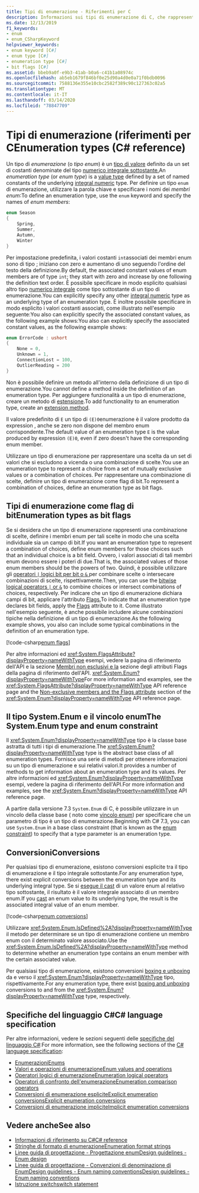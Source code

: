 ```yaml
---
title: Tipi di enumerazione - Riferimenti per C
description: Informazioni sui tipi di enumerazione di C, che rappresentano una scelta o una combinazione di scelte
ms.date: 12/13/2019
f1_keywords:
- enum
- enum_CSharpKeyword
helpviewer_keywords:
- enum keyword [C#]
- enum type [C#]
- enumeration type [C#]
- bit flags [C#]
ms.assetid: bbeb9a0f-e9b3-41ab-b0a6-c41b1a08974c
ms.openlocfilehash: ab5eb1679f846bf0e25d90a4d0e0a71f0bdb0096
ms.sourcegitcommit: 7588136e355e10cbc2582f389c90c127363c02a5
ms.translationtype: MT
ms.contentlocale: it-IT
ms.lasthandoff: 03/14/2020
ms.locfileid: "78847709"
---
```

# <a name="enumeration-types-c-reference"></a><span data-ttu-id="d576c-103">Tipi di enumerazione (riferimenti per C</span><span class="sxs-lookup"><span data-stu-id="d576c-103">Enumeration types (C# reference)</span></span>

<span data-ttu-id="d576c-104">Un tipo di *enumerazione* (o *tipo enum*) è un [tipo di valore](value-types.md) definito da un set di costanti denominate del tipo [numerico integrale sottostante.](integral-numeric-types.md)</span><span class="sxs-lookup"><span data-stu-id="d576c-104">An *enumeration type* (or *enum type*) is a [value type](value-types.md) defined by a set of named constants of the underlying [integral numeric](integral-numeric-types.md) type.</span></span> <span data-ttu-id="d576c-105">Per definire un tipo `enum` di enumerazione, utilizzare la parola chiave e specificare i nomi dei *membri enum*:</span><span class="sxs-lookup"><span data-stu-id="d576c-105">To define an enumeration type, use the `enum` keyword and specify the names of *enum members*:</span></span>

```csharp
enum Season
{
    Spring,
    Summer,
    Autumn,
    Winter
}
```

<span data-ttu-id="d576c-106">Per impostazione predefinita, i valori costanti `int`associati dei membri enum sono di tipo ; iniziano con zero e aumentano di uno seguendo l'ordine del testo della definizione.</span><span class="sxs-lookup"><span data-stu-id="d576c-106">By default, the associated constant values of enum members are of type `int`; they start with zero and increase by one following the definition text order.</span></span> <span data-ttu-id="d576c-107">È possibile specificare in modo esplicito qualsiasi altro tipo [numerico integrale](integral-numeric-types.md) come tipo sottostante di un tipo di enumerazione.</span><span class="sxs-lookup"><span data-stu-id="d576c-107">You can explicitly specify any other [integral numeric](integral-numeric-types.md) type as an underlying type of an enumeration type.</span></span> <span data-ttu-id="d576c-108">È inoltre possibile specificare in modo esplicito i valori costanti associati, come illustrato nell'esempio seguente:You also can explicitly specify the associated constant values, as the following example shows:</span><span class="sxs-lookup"><span data-stu-id="d576c-108">You also can explicitly specify the associated constant values, as the following example shows:</span></span>

```csharp
enum ErrorCode : ushort
{
    None = 0,
    Unknown = 1,
    ConnectionLost = 100,
    OutlierReading = 200
}
```

<span data-ttu-id="d576c-109">Non è possibile definire un metodo all'interno della definizione di un tipo di enumerazione.</span><span class="sxs-lookup"><span data-stu-id="d576c-109">You cannot define a method inside the definition of an enumeration type.</span></span> <span data-ttu-id="d576c-110">Per aggiungere funzionalità a un tipo di enumerazione, creare un metodo di [estensione](../../programming-guide/classes-and-structs/extension-methods.md).</span><span class="sxs-lookup"><span data-stu-id="d576c-110">To add functionality to an enumeration type, create an [extension method](../../programming-guide/classes-and-structs/extension-methods.md).</span></span>

<span data-ttu-id="d576c-111">Il valore predefinito di `E` un tipo di `(E)0`enumerazione è il valore prodotto da expression , anche se zero non dispone del membro enum corrispondente.</span><span class="sxs-lookup"><span data-stu-id="d576c-111">The default value of an enumeration type `E` is the value produced by expression `(E)0`, even if zero doesn't have the corresponding enum member.</span></span>

<span data-ttu-id="d576c-112">Utilizzare un tipo di enumerazione per rappresentare una scelta da un set di valori che si escludono a vicenda o una combinazione di scelte.</span><span class="sxs-lookup"><span data-stu-id="d576c-112">You use an enumeration type to represent a choice from a set of mutually exclusive values or a combination of choices.</span></span> <span data-ttu-id="d576c-113">Per rappresentare una combinazione di scelte, definire un tipo di enumerazione come flag di bit.</span><span class="sxs-lookup"><span data-stu-id="d576c-113">To represent a combination of choices, define an enumeration type as bit flags.</span></span>

## <a name="enumeration-types-as-bit-flags"></a><span data-ttu-id="d576c-114">Tipi di enumerazione come flag di bit</span><span class="sxs-lookup"><span data-stu-id="d576c-114">Enumeration types as bit flags</span></span>

<span data-ttu-id="d576c-115">Se si desidera che un tipo di enumerazione rappresenti una combinazione di scelte, definire i membri enum per tali scelte in modo che una scelta individuale sia un campo di bit.</span><span class="sxs-lookup"><span data-stu-id="d576c-115">If you want an enumeration type to represent a combination of choices, define enum members for those choices such that an individual choice is a bit field.</span></span> <span data-ttu-id="d576c-116">Ovvero, i valori associati di tali membri enum devono essere i poteri di due.</span><span class="sxs-lookup"><span data-stu-id="d576c-116">That is, the associated values of those enum members should be the powers of two.</span></span> <span data-ttu-id="d576c-117">Quindi, è possibile utilizzare gli [operatori `|` logici bit per bit o `&` ](../operators/bitwise-and-shift-operators.md#enumeration-logical-operators) per combinare scelte o intersecare combinazioni di scelte, rispettivamente.</span><span class="sxs-lookup"><span data-stu-id="d576c-117">Then, you can use the [bitwise logical operators `|` or `&`](../operators/bitwise-and-shift-operators.md#enumeration-logical-operators) to combine choices or intersect combinations of choices, respectively.</span></span> <span data-ttu-id="d576c-118">Per indicare che un tipo di enumerazione dichiara campi di bit, applicare l'attributo [Flags.](xref:System.FlagsAttribute)</span><span class="sxs-lookup"><span data-stu-id="d576c-118">To indicate that an enumeration type declares bit fields, apply the [Flags](xref:System.FlagsAttribute) attribute to it.</span></span> <span data-ttu-id="d576c-119">Come illustrato nell'esempio seguente, è anche possibile includere alcune combinazioni tipiche nella definizione di un tipo di enumerazione.</span><span class="sxs-lookup"><span data-stu-id="d576c-119">As the following example shows, you also can include some typical combinations in the definition of an enumeration type.</span></span>

[!code-csharp[enum flags](snippets/EnumType.cs#Flags)]

<span data-ttu-id="d576c-120">Per altre informazioni ed <xref:System.FlagsAttribute?displayProperty=nameWithType> esempi, vedere la pagina di riferimento dell'API e la sezione [Membri non esclusivi e la](/dotnet/api/system.enum#non-exclusive-members-and-the-flags-attribute) sezione degli attributi Flags della pagina di riferimento dell'API. <xref:System.Enum?displayProperty=nameWithType></span><span class="sxs-lookup"><span data-stu-id="d576c-120">For more information and examples, see the <xref:System.FlagsAttribute?displayProperty=nameWithType> API reference page and the [Non-exclusive members and the Flags attribute](/dotnet/api/system.enum#non-exclusive-members-and-the-flags-attribute) section of the <xref:System.Enum?displayProperty=nameWithType> API reference page.</span></span>

## <a name="the-systemenum-type-and-enum-constraint"></a><span data-ttu-id="d576c-121">Il tipo System.Enum e il vincolo enum</span><span class="sxs-lookup"><span data-stu-id="d576c-121">The System.Enum type and enum constraint</span></span>

<span data-ttu-id="d576c-122">Il <xref:System.Enum?displayProperty=nameWithType> tipo è la classe base astratta di tutti i tipi di enumerazione.</span><span class="sxs-lookup"><span data-stu-id="d576c-122">The <xref:System.Enum?displayProperty=nameWithType> type is the abstract base class of all enumeration types.</span></span> <span data-ttu-id="d576c-123">Fornisce una serie di metodi per ottenere informazioni su un tipo di enumerazione e sui relativi valori.</span><span class="sxs-lookup"><span data-stu-id="d576c-123">It provides a number of methods to get information about an enumeration type and its values.</span></span> <span data-ttu-id="d576c-124">Per altre informazioni ed <xref:System.Enum?displayProperty=nameWithType> esempi, vedere la pagina di riferimento dell'API.</span><span class="sxs-lookup"><span data-stu-id="d576c-124">For more information and examples, see the <xref:System.Enum?displayProperty=nameWithType> API reference page.</span></span>

<span data-ttu-id="d576c-125">A partire dalla versione 7.3 `System.Enum` di C, è possibile utilizzare in un vincolo della classe base ( noto come [vincolo enum](../../programming-guide/generics/constraints-on-type-parameters.md#enum-constraints)) per specificare che un parametro di tipo è un tipo di enumerazione.</span><span class="sxs-lookup"><span data-stu-id="d576c-125">Beginning with C# 7.3, you can use `System.Enum` in a base class constraint (that is known as the [enum constraint](../../programming-guide/generics/constraints-on-type-parameters.md#enum-constraints)) to specify that a type parameter is an enumeration type.</span></span>

## <a name="conversions"></a><span data-ttu-id="d576c-126">Conversioni</span><span class="sxs-lookup"><span data-stu-id="d576c-126">Conversions</span></span>

<span data-ttu-id="d576c-127">Per qualsiasi tipo di enumerazione, esistono conversioni esplicite tra il tipo di enumerazione e il tipo integrale sottostante.</span><span class="sxs-lookup"><span data-stu-id="d576c-127">For any enumeration type, there exist explicit conversions between the enumeration type and its underlying integral type.</span></span> <span data-ttu-id="d576c-128">Se si [esegue il cast](../operators/type-testing-and-cast.md#cast-operator-) di un valore enum al relativo tipo sottostante, il risultato è il valore integrale associato di un membro enum.</span><span class="sxs-lookup"><span data-stu-id="d576c-128">If you [cast](../operators/type-testing-and-cast.md#cast-operator-) an enum value to its underlying type, the result is the associated integral value of an enum member.</span></span>

[!code-csharp[enum conversions](snippets/EnumType.cs#Conversions)]

<span data-ttu-id="d576c-129">Utilizzare <xref:System.Enum.IsDefined%2A?displayProperty=nameWithType> il metodo per determinare se un tipo di enumerazione contiene un membro enum con il determinato valore associato.</span><span class="sxs-lookup"><span data-stu-id="d576c-129">Use the <xref:System.Enum.IsDefined%2A?displayProperty=nameWithType> method to determine whether an enumeration type contains an enum member with the certain associated value.</span></span>

<span data-ttu-id="d576c-130">Per qualsiasi tipo di enumerazione, esistono conversioni [boxing e unboxing](../../programming-guide/types/boxing-and-unboxing.md) da e verso il <xref:System.Enum?displayProperty=nameWithType> tipo, rispettivamente.</span><span class="sxs-lookup"><span data-stu-id="d576c-130">For any enumeration type, there exist [boxing and unboxing](../../programming-guide/types/boxing-and-unboxing.md) conversions to and from the <xref:System.Enum?displayProperty=nameWithType> type, respectively.</span></span>

## <a name="c-language-specification"></a><span data-ttu-id="d576c-131">Specifiche del linguaggio C#</span><span class="sxs-lookup"><span data-stu-id="d576c-131">C# language specification</span></span>

<span data-ttu-id="d576c-132">Per altre informazioni, vedere le sezioni seguenti delle [specifiche del linguaggio C#](~/_csharplang/spec/introduction.md):</span><span class="sxs-lookup"><span data-stu-id="d576c-132">For more information, see the following sections of the [C# language specification](~/_csharplang/spec/introduction.md):</span></span>

- [<span data-ttu-id="d576c-133">Enumerazioni</span><span class="sxs-lookup"><span data-stu-id="d576c-133">Enums</span></span>](~/_csharplang/spec/enums.md)
- [<span data-ttu-id="d576c-134">Valori e operazioni di enumerazione</span><span class="sxs-lookup"><span data-stu-id="d576c-134">Enum values and operations</span></span>](~/_csharplang/spec/enums.md#enum-values-and-operations)
- [<span data-ttu-id="d576c-135">Operatori logici di enumerazione</span><span class="sxs-lookup"><span data-stu-id="d576c-135">Enumeration logical operators</span></span>](~/_csharplang/spec/expressions.md#enumeration-logical-operators)
- [<span data-ttu-id="d576c-136">Operatori di confronto dell'enumerazione</span><span class="sxs-lookup"><span data-stu-id="d576c-136">Enumeration comparison operators</span></span>](~/_csharplang/spec/expressions.md#enumeration-comparison-operators)
- [<span data-ttu-id="d576c-137">Conversioni di enumerazione espliciteExplicit enumeration conversions</span><span class="sxs-lookup"><span data-stu-id="d576c-137">Explicit enumeration conversions</span></span>](~/_csharplang/spec/conversions.md#explicit-enumeration-conversions)
- [<span data-ttu-id="d576c-138">Conversioni di enumerazione implicite</span><span class="sxs-lookup"><span data-stu-id="d576c-138">Implicit enumeration conversions</span></span>](~/_csharplang/spec/conversions.md#implicit-enumeration-conversions)

## <a name="see-also"></a><span data-ttu-id="d576c-139">Vedere anche</span><span class="sxs-lookup"><span data-stu-id="d576c-139">See also</span></span>

- [<span data-ttu-id="d576c-140">Informazioni di riferimento su C#</span><span class="sxs-lookup"><span data-stu-id="d576c-140">C# reference</span></span>](../index.md)
- [<span data-ttu-id="d576c-141">Stringhe di formato di enumerazione</span><span class="sxs-lookup"><span data-stu-id="d576c-141">Enumeration format strings</span></span>](../../../standard/base-types/enumeration-format-strings.md)
- [<span data-ttu-id="d576c-142">Linee guida di progettazione - Progettazione enum</span><span class="sxs-lookup"><span data-stu-id="d576c-142">Design guidelines - Enum design</span></span>](../../../standard/design-guidelines/enum.md)
- [<span data-ttu-id="d576c-143">Linee guida di progettazione - Convenzioni di denominazione di EnumDesign guidelines - Enum naming conventions</span><span class="sxs-lookup"><span data-stu-id="d576c-143">Design guidelines - Enum naming conventions</span></span>](../../../standard/design-guidelines/names-of-classes-structs-and-interfaces.md#naming-enumerations)
- [<span data-ttu-id="d576c-144">Istruzione switch</span><span class="sxs-lookup"><span data-stu-id="d576c-144">switch statement</span></span>](../keywords/switch.md)
